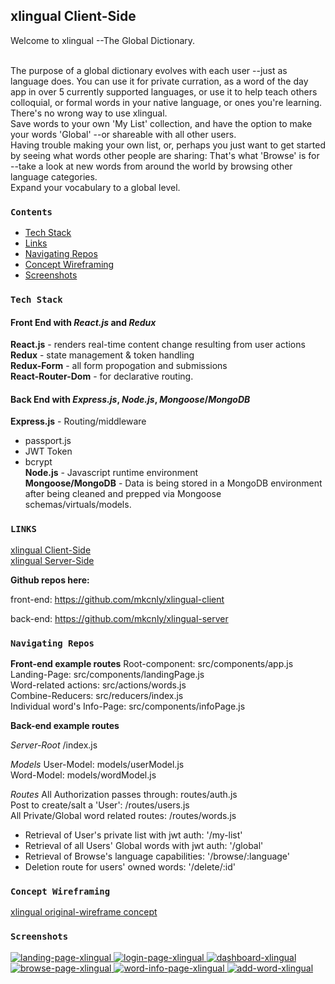 ## xlingual Client-Side

Welcome to xlingual --The Global Dictionary.<br/><br/>

The purpose of a global dictionary evolves with each user --just as language does. You can use it for private curration, as a word of the day app in over 5 currently supported languages, or use it to help teach others colloquial, or formal words in your native language, or ones you're learning. There's no wrong way to use xlingual.<br/>
Save words to your own 'My List' collection, and have the option to make your words 'Global' --or shareable with all other users.<br/>
Having trouble making your own list, or, perhaps you just want to get started by seeing what words other people are sharing: That's what 'Browse' is for --take a look at new words from around the world by browsing other language categories.<br/>
Expand your vocabulary to a global level.

### **`Contents`**
- [Tech Stack](#tech-stack)
- [Links](#links)
- [Navigating Repos](#navigating-repos)
- [Concept Wireframing](#concept)
- [Screenshots](#screenshots)

### **`Tech Stack`**
#### Front End with *React.js* and *Redux*


**React.js**  - renders real-time content change resulting from user actions<br/>
**Redux** - state management & token handling<br/>
**Redux-Form** - all form propogation and submissions<br/>
**React-Router-Dom** - for declarative routing.  <br/>

 

#### Back End with *Express.js*, *Node.js*, *Mongoose*/*MongoDB*

**Express.js** - Routing/middleware <br/>
 - passport.js<br/>
 - JWT Token<br/>
 - bcrypt<br/>
**Node.js** - Javascript runtime environment<br/>
**Mongoose/MongoDB** - Data is being stored in a MongoDB environment after being cleaned and prepped via Mongoose schemas/virtuals/models.<br/>

### **`LINKS`**
[xlingual Client-Side](https://xlingual-client.herokuapp.com/)<br/>
[xlingual Server-Side](https://xlingual-server.herokuapp.com/)<br/>

**Github repos here:** 

front-end: https://github.com/mkcnly/xlingual-client<br/>

back-end: https://github.com/mkcnly/xlingual-server<br/>

### **`Navigating Repos`**
**Front-end example routes** 
Root-component: src/components/app.js<br/>
Landing-Page: src/components/landingPage.js<br/>
Word-related actions: src/actions/words.js<br/>
Combine-Reducers: src/reducers/index.js<br/>
Individual word's Info-Page: src/components/infoPage.js<br/>

**Back-end example routes** 

*Server-Root*
/index.js<br/>

*Models*
User-Model: models/userModel.js<br/>
Word-Model: models/wordModel.js<br/>

*Routes*
All Authorization passes through: routes/auth.js<br/>
Post to create/salt a 'User': /routes/users.js<br/>
All Private/Global word related routes: /routes/words.js<br/>
- Retrieval of User's private list with jwt auth:  '/my-list'<br/>
- Retrieval of all Users' Global words with jwt auth: '/global'<br/>
- Retrieval of Browse's language capabilities: '/browse/:language'<br/>
- Deletion route for users' owned words: '/delete/:id'<br/>


### **`Concept Wireframing`**

[xlingual original-wireframe concept](https://wireframepro.mockflow.com/view/M87d3e828d9e44c6ebf4afa53f2c290e61541986606422#/page/D1166cade359834db7ce4860c901cc466)

### **`Screenshots`**

<a href="https://ibb.co/nkyS352">
<img src="https://i.ibb.co/QmVG81B/Screen-Shot-2018-12-09-at-10-18-21-PM.png" alt="landing-page-xlingual">
</a>

<a href="https://ibb.co/JnP62Nj">
<img src="https://i.ibb.co/zsw9b1V/Screen-Shot-2018-12-09-at-10-18-55-PM.png" alt="login-page-xlingual">
</a>

<a href="https://ibb.co/5269mkZ">
<img src="https://i.ibb.co/JCKdVqZ/Screen-Shot-2018-12-09-at-10-19-24-PM.png" alt="dashboard-xlingual">
</a>

<a href="https://ibb.co/FxhLx28">
<img src="https://i.ibb.co/4mFnmz4/Screen-Shot-2018-12-09-at-10-20-01-PM.png" alt="browse-page-xlingual">
</a>

<a href="https://ibb.co/ryTsYyf">
<img src="https://i.ibb.co/BsdNbsK/Screen-Shot-2018-12-09-at-10-20-21-PM.png" alt="word-info-page-xlingual">
</a>

<a href="https://ibb.co/jTYFsPy">
<img src="https://i.ibb.co/G0DjN4W/Screen-Shot-2018-12-09-at-10-20-58-PM.png" alt="add-word-xlingual">
</a>